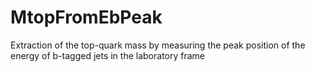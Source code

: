 # MtopFromEbPeak
Extraction of the top-quark mass by measuring the peak position of the energy of b-tagged jets in the laboratory frame
